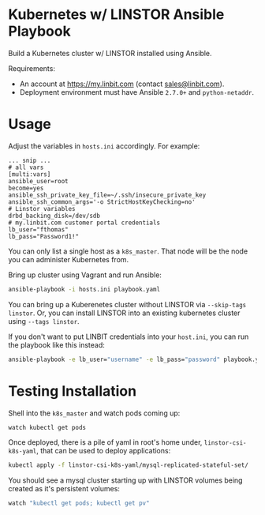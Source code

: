 # Kubernetes w/ LINSTOR Ansible Playbook

Build a Kubernetes cluster w/ LINSTOR installed using Ansible.

Requirements:

  - An account at https://my.linbit.com (contact sales@linbit.com).
  - Deployment environment must have Ansible `2.7.0+` and `python-netaddr`.

# Usage

Adjust the variables in `hosts.ini` accordingly. For example:
```
... snip ...
# all vars
[multi:vars]
ansible_user=root
become=yes
ansible_ssh_private_key_file=~/.ssh/insecure_private_key
ansible_ssh_common_args='-o StrictHostKeyChecking=no'
# Linstor variables
drbd_backing_disk=/dev/sdb
# my.linbit.com customer portal credentials
lb_user="fthomas"
lb_pass="Password1!"
```
You can only list a single host as a `k8s_master`. That node will be the node you can administer Kubernetes from.

Bring up cluster using Vagrant and run Ansible:

```sh
ansible-playbook -i hosts.ini playbook.yaml
```
You can bring up a Kuberenetes cluster without LINSTOR via `--skip-tags linstor`. Or, you can install LINSTOR into an existing kubernetes cluster using `--tags linstor`.

If you don't want to put LINBIT credentials into your `host.ini`, you can run the playbook like this instead:

```sh
ansible-playbook -e lb_user="username" -e lb_pass="password" playbook.yaml
```

# Testing Installation

Shell into the `k8s_master` and watch pods coming up:

```sh
watch kubectl get pods
```

Once deployed, there is a pile of yaml in root's home under, `linstor-csi-k8s-yaml`, that can be used to deploy applications:

```sh
kubectl apply -f linstor-csi-k8s-yaml/mysql-replicated-stateful-set/
```

You should see a mysql cluster starting up with LINSTOR volumes being created as it's persistent volumes:

```sh
watch "kubectl get pods; kubectl get pv"
```
